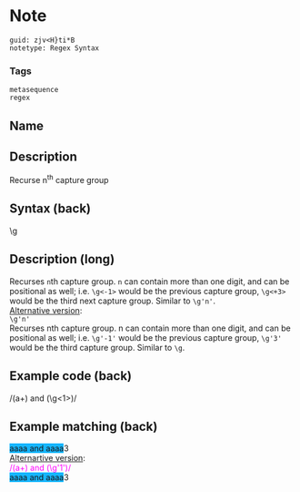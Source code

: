 # Note
```
guid: zjv<H}ti*B
notetype: Regex Syntax
```

### Tags
```
metasequence
regex
```

## Name


## Description
Recurse n<sup>th</sup> capture group

## Syntax (back)
<div><div>\g<n></div></div>

## Description (long)
<div><div><div>Recurses <code>n</code>th capture group. <code>n</code> can contain more than one digit, and can be positional as well; i.e. <code>\g<-1></code> would be the previous capture group, <code>\g<+3></code> would be the third next capture group. Similar to <code>\g'n'</code>.</div></div></div><div>
</div><div><u>Alternative version</u>:</div><div><div><code>\g'n'</code>
</div><div><div>Recurses nth capture group. n can contain more than one digit, and can be positional as well; i.e. <code>\g'-1'</code> would be the previous capture group, <code>\g'3'</code> would be the third capture group. Similar to <code>\g<n></code>.</div></div></div>

## Example code (back)
/(a+) and (\g<1>)/

## Example matching (back)
<div><span style="background-color: rgb(21, 181, 255);">aaaa and aaaa</span>3
</div><div>
</div><div><u>Alternartive version</u>:</div><div><div><font color="#ff00ff">/(a+) and (\g'1')/</font></div><div>
</div><div><div><span style="background-color: rgb(21, 181, 255);">aaaa and aaaa</span>3</div></div></div>
